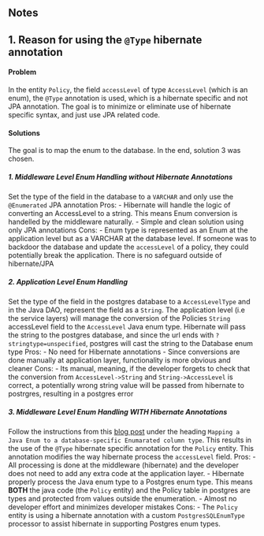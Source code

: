 Notes
------

## 1. Reason for using the `@Type` hibernate annotation

#### Problem
In the entity `Policy`, the field `accessLevel` of type `AccessLevel` (which is an enum), the `@Type` annotation is used, which is a hibernate specific and not JPA annotation. The goal is to minimize or eliminate use of hibernate specific syntax, and just use JPA related code.

#### Solutions
The goal is to map the enum to the database. In the end, solution 3 was chosen.

##### 1. Middleware Level Enum Handling without Hibernate Annotations
Set the type of the field in the database to a `VARCHAR` and only use the `@Enumerated` JPA annotation
Pros:
    - Hibernate will handle the logic of converting an AccessLevel to a string. This means Enum conversion is handelled by the middleware naturally.
    - Simple and clean solution using only JPA annotations
Cons:
    - Enum type is represented as an Enum at the application level but as a VARCHAR at the database level. If someone was to backdoor the database and update the `accessLevel` of a policy, they could potentially break the application. There is no safeguard outside of hibernate/JPA

##### 2. Application Level Enum Handling
Set the type of the field in the postgres database to a `AccessLevelType` and in the Java DAO, represent the field as a `String`. The application level (i.e the service layers) will manage the conversion of the Policies `String` accessLevel field to the `AccessLevel` Java enum type. Hibernate will pass the string to the postgres database, and since the url ends with `?stringtype=unspecified`, postgres will cast the string to the Database enum type
Pros:
    - No need for Hibernate annotations
    - Since conversions are done manually at application layer, functionality is more obvious and cleaner
Cons:
    - Its manual, meaning, if the developer forgets to check that the conversion from `AccessLevel->String` and `String->AccessLevel` is correct, a potentially wrong string value will be passed from hibernate to postrgres, resulting in a postgres error


##### 3. Middleware Level Enum Handling WITH Hibernate Annotations
Follow the instructions from this [blog post](https://vladmihalcea.com/the-best-way-to-map-an-enum-type-with-jpa-and-hiberate/) under the heading `Mapping a Java Enum to a database-specific Enumarated column type`. This results in the use of the `@Type` hibernate specific annotation for the `Policy` entity. This annotation modifies the way hibernate process the `accessLevel` field.
Pros:
    - All processing is done at the middleware (hibernate) and the developer does not need to add any extra code at the application layer. 
    - Hibernate properly process the Java enum type to a Postgres enum type. This means **BOTH** the java code (the `Policy` entity) and the Policy table in postgres are types and protected from values outside the enumeration. 
    - Almost no developer effort and minimizes developer mistakes
Cons:
    - The `Policy` entity is using a hibernate annotation with a custom `PostgresSQLEnumType` processor to assist hibernate in supporting Postgres enum types. 



